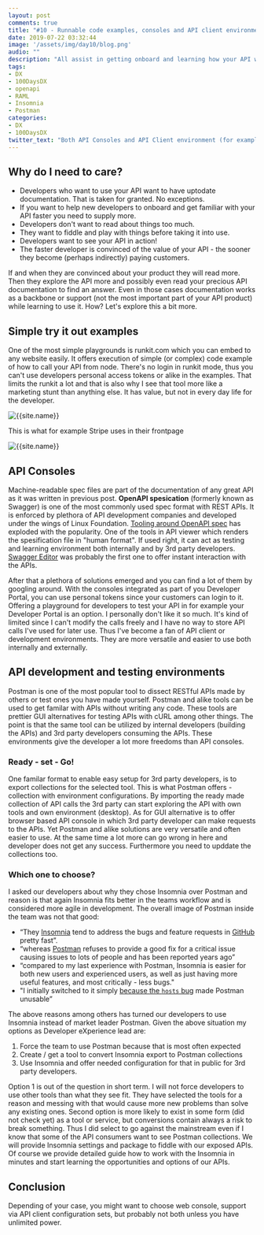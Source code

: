 ```yaml
---
layout: post
comments: true
title: "#10 - Runnable code examples, consoles and API client environments"
date: 2019-07-22 03:32:44
image: '/assets/img/day10/blog.png'
audio: ""
description: "All assist in getting onboard and learning how your API works."
tags:
- DX 
- 100DaysDX
- openapi 
- RAML
- Insomnia
- Postman
categories:
- DX
- 100DaysDX
twitter_text: "Both API Consoles and API Client environment (for example Postman and Insomnia) assist in getting onboard and learning how your API works."
---
```


## Why do I need to care? 

- Developers who want to use your API want to have uptodate documentation. That is taken for granted. No exceptions. 
- If you want to help new developers to onboard and get familiar with your API faster you need to supply more. 
- Developers don't want to read about things too much. 
- They want to fiddle and play with things before taking it into use. 
- Developers want to see your API in action! 
- The faster developer is convinced of the value of your API - the sooner they become (perhaps indirectly) paying customers. 

If and when they are convinced about your product they will read more. Then they explore the API more and possibly even read your precious API documentation to find an answer. Even in those cases documentation works as a backbone or support (not the most important part of your API product) while learning to use it. How? Let's explore this a bit more. 

## Simple try it out examples

One of the most simple playgrounds is runkit.com which you can embed to any website easily. It offers execution of simple (or complex) code example of how to call your API from node. There's no login in runkit mode, thus you can't use developers personal access tokens or alike in the examples. That limits the runkit a lot and that is also why I see that tool more like a marketing stunt than anything else. It has value, but not in every day life for the developer. 

<img itemprop="image" src="{{site.baseurl}}/assets/img/day10/runkit.png" alt="{{site.name}}">


This is what for example Stripe uses in their frontpage

<img itemprop="image" src="{{site.baseurl}}/assets/img/day10/stripe.png" alt="{{site.name}}">


## API Consoles

Machine-readable spec files are part of the documentation of any great API as it was written in previous post. **OpenAPI spesication** (formerly known as Swagger) is one of the most commonly used spec format with REST APIs. It is enforced by plethora of API development companies and developed under the wings of Linux Foundation. [Tooling around OpenAPI spec](https://openapi.tools/) has exploded with the popularity. One of the tools in API viewer which renders the spesification file in "human format". If used right, it can act as testing and learning environment both internally and by 3rd party developers. [Swagger Editor](http://editor.swagger.io/) was probably the first one to offer instant interaction with the APIs. 

After that a plethora of solutions emerged and you can find a lot of them by googling around. With the consoles integrated as part of you Developer Portal, you can use personal tokens since your customers can login to it. Offering a playground for developers to test your API in for example your Developer Portal is an option. I personally don't like it so much. It's kind of limited since I can't modify the calls freely and I have no way to store API calls I've used for later use. Thus I've become a fan of API client or development environments. They are more versatile and easier to use both internally and externally. 


## API development and testing environments

Postman is one of the most popular tool to dissect RESTful APIs made by others or test ones you have made yourself. Postman and alike tools can be used to get familar with APIs without writing any code. These tools are prettier GUI alternatives for testing APIs with cURL among other things. The point is that the same tool can be utilized by internal developers (building the APIs) and 3rd party developers consuming the APIs.  These environments give the developer a lot more freedoms than API consoles. 

### Ready - set - Go! 

One familar format to enable easy setup for 3rd party developers, is to export collections for the selected tool. This is what Postman offers - collection with environment configurations. By importing the ready made collection of API calls the 3rd party can start exploring the API with own tools and own environment (desktop). As for GUI alternative is to offer browser based API console in which 3rd party developer can make requests to the APIs. Yet Postman and alike solutions are very versatile and often easier to use.  At the same time a lot more can go wrong in here and developer does not get any success. Furthermore you need to upddate the collections too.  

### Which one to choose? 

I asked our developers about why they chose Insomnia over Postman and reason is that again Insomnia fits better in the teams workflow and is considered more agile in development. The overall image of Postman inside the team was not that good:

- “They [Insomnia](https://insomnia.rest/) tend to address the bugs and feature requests in [GitHub](https://github.com/getinsomnia/insomnia) pretty fast”.
- “whereas [Postman](https://www.getpostman.com) refuses to provide a good fix for a critical issue causing issues to lots of people and has been reported years ago”
- “compared to my last experience with Postman, Insomnia is easier for both new users and experienced users, as well as just having more useful features, and most critically - less bugs." 
- "I initially switched to it simply [because the `hosts` bug](https://github.com/postmanlabs/postman-app-support/issues/2369) made Postman unusable”

The above reasons among others has turned our developers to use Insomnia instead of market leader Postman. Given the above situation my options as Developer eXperience lead are:

1. Force the team to use Postman because that is most often expected
2. Create / get a tool to convert Insomnia export to Postman collections
3. Use Insomnia and offer needed configuration for that in public for 3rd party developers. 

Option 1 is out of the question in short term. I will not force developers to use other tools than what they see fit. They have selected the tools for a reason and messing with that would cause more new problems than solve any existing ones. Second option is more likely to exist in some form (did not check yet) as a tool or service, but conversions contain always a risk to break something. Thus I did select to go against the mainstream even if I know that some of the API consumers want to see Postman collections. We will provide Insomnia settings and package to fiddle with our exposed APIs. Of course we provide detailed guide how to work with the Insomnia in minutes and start learning the opportunities and options of our APIs.  

## Conclusion

Depending of your case, you might want to choose web console, support via API client configuration sets, but probably not both unless you have unlimited power. 